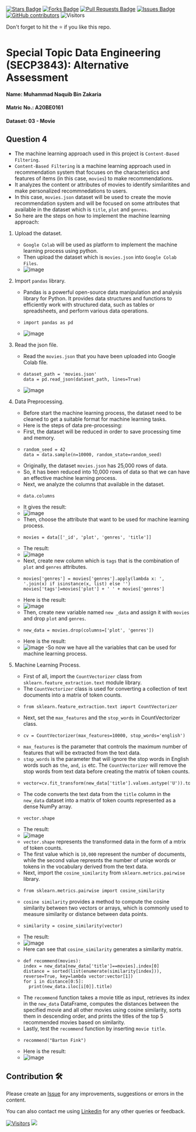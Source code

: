 <a href="https://github.com/drshahizan/SECP3843/stargazers"><img src="https://img.shields.io/github/stars/drshahizan/SECP3843" alt="Stars Badge"/></a>
<a href="https://github.com/drshahizan/SECP3843/network/members"><img src="https://img.shields.io/github/forks/drshahizan/SECP3843" alt="Forks Badge"/></a>
<a href="https://github.com/drshahizan/SECP3843/pulls"><img src="https://img.shields.io/github/issues-pr/drshahizan/SECP3843" alt="Pull Requests Badge"/></a>
<a href="https://github.com/drshahizan/SECP3843/issues"><img src="https://img.shields.io/github/issues/drshahizan/SECP3843" alt="Issues Badge"/></a>
<a href="https://github.com/drshahizan/SECP3843/graphs/contributors"><img alt="GitHub contributors" src="https://img.shields.io/github/contributors/drshahizan/SECP3843?color=2b9348"></a>
![Visitors](https://api.visitorbadge.io/api/visitors?path=https%3A%2F%2Fgithub.com%2Fdrshahizan%2FSECP3843&labelColor=%23d9e3f0&countColor=%23697689&style=flat)

Don't forget to hit the :star: if you like this repo.

# Special Topic Data Engineering (SECP3843): Alternative Assessment

#### Name: Muhammad Naquib Bin Zakaria
#### Matric No.: A20BE0161
#### Dataset: 03 - Movie

## Question 4

- The machine learning approach used in this project is `Content-Based Filtering`.
- `Content-Based Filtering` is a machine learning approach used in recommendation system that focuses on the characteristics and features of items (in this case, `movies`) to make recommendations.
- It analyzes the content or attributes of movies to identify similaritites and make personalized recommnedations to users.
- In this case, `movies.json` dataset will be used to create the movie recommendation system and will be focused on some attributes that available in the dataset which is `title`, `plot` and `genres`.
- So here are the steps on how to implement the machine learning approach:

1. Upload the dataset.
   - `Google Colab` will be used as platform to implement the machine learning process using python.
   - Then upload the dataset which is `movies.json` into `Google Colab Files`.
   - ![image](https://github.com/drshahizan/SECP3843/assets/92329710/485ad071-2185-482f-8721-a3eac29a69ca)

2. Import `pandas` library.
   - Pandas is a powerful open-source data manipulation and analysis library for Python. It provides data structures and functions to efficiently work with structured data, such as tables or spreadsheets, and perform various data operations.
   - ```
     import pandas as pd
     ```
   - ![image](https://github.com/drshahizan/SECP3843/assets/92329710/b63c76ba-5f02-4ade-96e8-707b144e62cd)
3. Read the json file.
   - Read the `movies.json` that you have been uploaded into Google Colab file.
   - ```
     dataset_path = 'movies.json'
     data = pd.read_json(dataset_path, lines=True)
     ```
   - ![image](https://github.com/drshahizan/SECP3843/assets/92329710/d0da04fb-4356-422b-88c8-0908baf7037f)
4. Data Preprocessing.
   - Before start the machine learning process, the dataset need to be cleaned to get a suitable format for machine learning tasks.
   - Here is the steps of data pre-processing:
   - First, the dataset will be reduced in order to save processing time and memory.
   - ```
     random_seed = 42
     data = data.sample(n=10000, random_state=random_seed)
     ```
   - Originally, the dataset `movies.json` has 25,000 rows of data.
   - So, it has been reduced into 10,000 rows of data so that we can have an effective machine learning process.
   - Next, we analyze the columns that available in the dataset.
   - ```
     data.columns
     ```
   - It gives the result:
   - ![image](https://github.com/drshahizan/SECP3843/assets/92329710/8d4db5dc-19e9-4a21-863a-4d976742a832)
   - Then, choose the attribute that want to be used for machine learning process.
   - ```
     movies = data[['_id', 'plot', 'genres', 'title']]
     ```
   - The result:
   - ![image](https://github.com/drshahizan/SECP3843/assets/92329710/a3786fd9-10d9-4395-9f5a-4a114ba015bb)
   - Next, create new column which is `tags` that is the combination of `plot` and `genres` attributes.
   - ```
     movies['genres'] = movies['genres'].apply(lambda x: ', '.join(x) if isinstance(x, list) else '')
     movies['tags']=movies['plot'] + ' ' + movies['genres']
     ```
   - Here is the result:
   - ![image](https://github.com/drshahizan/SECP3843/assets/92329710/98d52037-fdf7-4d73-813b-a1abee3736b5)
   - Then, create new variable named `new _data` and assign it with `movies` and drop `plot` and `genres`.
   - ```
     new_data = movies.drop(columns=['plot', 'genres'])
     ```
   - Here is the result:
   - ![image](https://github.com/drshahizan/SECP3843/assets/92329710/66a367f9-a4ee-464c-ad5f-9b479283ecf8)
   -So now we have all the variables that can be used for machine learning process.
5. Machine Learning Process.
   - First of all, import the `CountVectorizer` class from `sklearn.feature_extraction.text` module library.
   - The `CountVectorizer` class is used for converting a collection of text documents into a matrix of token counts.
   - ```
     from sklearn.feature_extraction.text import CountVectorizer
     ```
   - Next, set the `max_features` and the `stop_words` in CountVectorizer class.
   - ```
     cv = CountVectorizer(max_features=10000, stop_words='english')
     ```
   - `max_features` is the parameter that controls the maximum number of features that will be extracted from the text data.
   - `stop_words` is the parameter that will ignore the stop words in English words such as `the`, `and`, `is` etc. The `CountVectorizer` will remove the stop words from text data before creating the matrix of token counts.
   - ```
     vector=cv.fit_transform(new_data['title'].values.astype('U')).toarray()
     ```
   - The code converts the text data from the `title` column in the `new_data` dataset into a matrix of token counts represented as a dense NumPy array.
   - ```
     vector.shape
     ```
   - The result:
   - ![image](https://github.com/drshahizan/SECP3843/assets/92329710/05a53692-df88-4a1d-989d-08992e7970b8)
   - `vector.shape` represents the transformed data in the form of a mtrix of token counts.
   - The first value which is `10,000` represent the number of documents, while the second value represnts the number of uniqe words or tokens in the vocabulary derived from the text data.
   - Next, import the `cosine_similarity` from `sklearn.metrics.pairwise` library.
   - ```
     from sklearn.metrics.pairwise import cosine_similarity
     ```
   - `cosine similarity` provides a method to compute the cosine similarity between two vectors or arrays, which is commonly used to measure similarity or distance between data points.
   - ```
     similarity = cosine_similarity(vector)
     ```
   - The result:
   - ![image](https://github.com/drshahizan/SECP3843/assets/92329710/b9c2e5a5-df69-4060-b3d6-a724d488455e)
   - Here can see that `cosine_similarity` generates a similarity matrix.
   - ```
     def recommend(movies):
     index = new_data[new_data['title']==movies].index[0]
     distance = sorted(list(enumerate(similarity[index])), reverse=True, key=lambda vector:vector[1])
     for i in distance[0:5]:
       print(new_data.iloc[i[0]].title)
     ```
   - The `recommend` function takes a movie title as input, retrieves its index in the `new_data` DataFrame, computes the distances between the specified movie and all other movies using cosine similarity, sorts them in descending order, and prints the titles of the top 5 recommended movies based on similarity.
   - Lastly, test the `recommend` function by inserting `movie title`.
   - ```
     recommend("Barton Fink")
     ```
   - Here is the result:
   - ![image](https://github.com/drshahizan/SECP3843/assets/92329710/3303229b-e3a1-47bb-8b87-a47ccd77603f)












## Contribution 🛠️
Please create an [Issue](https://github.com/drshahizan/special-topic-data-engineering/issues) for any improvements, suggestions or errors in the content.

You can also contact me using [Linkedin](https://www.linkedin.com/in/drshahizan/) for any other queries or feedback.

[![Visitors](https://api.visitorbadge.io/api/visitors?path=https%3A%2F%2Fgithub.com%2Fdrshahizan&labelColor=%23697689&countColor=%23555555&style=plastic)](https://visitorbadge.io/status?path=https%3A%2F%2Fgithub.com%2Fdrshahizan)
![](https://hit.yhype.me/github/profile?user_id=81284918)




